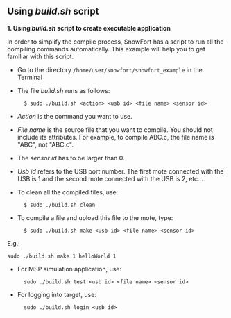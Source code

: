 Using _build.sh_ script
-


**1. Using _build.sh_ script to create executable application**

 In order to simplify the compile process, SnowFort has a script to run all the compiling commands automatically. This example will help you to get familiar with this script.

- Go to the directory `/home/user/snowfort/snowfort_example` in the Terminal
- The file _build.sh_ runs as follows:

		$ sudo ./build.sh <action> <usb id> <file name> <sensor id>

- _Action_ is the command you want to use. 

- _File name_ is the source file that you want to compile. You should not include its attributes. For example, to compile ABC.c, the file name is "ABC", not "ABC.c". 

- The _sensor id_ has to be larger than 0. 

- _Usb id_ refers to the USB port number. The first mote connected with the USB is 1 and the second mote connected with the USB is 2, etc...

- To clean all the compiled files, use:

		$ sudo ./build.sh clean

- To compile a file and upload this file to the mote, type:

		$ sudo ./build.sh make <usb id> <file name> <sensor id>

E.g.:

	sudo ./build.sh make 1 helloWorld 1


- For MSP simulation application, use:

		sudo ./build.sh test <usb id> <file name> <sensor id>

- For logging into target, use:

		sudo ./build.sh login <usb id>



 
